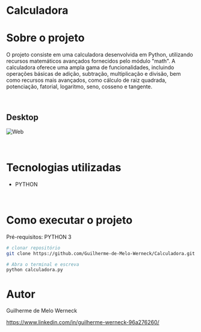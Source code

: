 # Calculadora

# Sobre o projeto
O projeto consiste em uma calculadora desenvolvida em Python, utilizando recursos matemáticos avançados fornecidos pelo módulo "math". 
A calculadora oferece uma ampla gama de funcionalidades, incluindo operações básicas de adição, subtração, multiplicação e divisão, 
bem como recursos mais avançados, como cálculo de raiz quadrada, potenciação, fatorial, logaritmo, seno, cosseno e tangente.

<br>

## Desktop
![Web](https://lh3.googleusercontent.com/pw/AIL4fc_WKUAUOIsscl_d64bU6WB3mrxr4zyKkGs9zdOBrUDJJDp9UaA4P5sapdu_L2cps7VRnFfuLhkOC2bjLPEDIYZfJ9Or99CsyxuKaYYLpgUy9ADHUZCSOVVv9ETD2tx1vSw9ODNDBq-1NgBVz2sBi0zYtVxjs9o3tlSe-dfGl0D29u_9ln0f2Is3CAICsNGJ8JwmLafIsA-LYptYL6ANKs4ZAFWOgAYTR7KLUWn0AnGhxk-v-b52HzPYK1Zsphkri2PLMSSzUeMHKivglIcYz580xEyqjseVkEqYMXZ0EMTuLubgnbyLkiLq6WjHpT2Exzi4dgY-MUGKfZ6J-7x_6DOHskPn3VK7honPddMuooeJnvOBXOjzHFRGtlUYvGBZnzXFw0g4_Tf58w8kuyKPwjBrW85B8m3_b_FWdRV_nkK6bNNt16vgd8QvTUwJwMxq3AE4dD9xUxnSB5sSogGJjbczBlsI0MsIKd8GqIWni4kb1CHnzf_nya5gKU82gDipBM6sUOQl2kkXJyu_WZGx17NF3ErRt-Yt5CPO9NKH7McyttxUsiftgUYUHC6xagtW8Y9uR0eh1xLaCCi4tGtJTiyM-lajB9xac9RKFuyPWVvlIgVyQmua6fOd2hXB78QCktuntB74RtQNvNxaVLp01W-3sEtd-X_w1oC7Pf-mD-ftt0fErq-VsjF5W_T1-I1kZari9N7EMqKrV-CRwPfLGlHN_O7otGI_Czv3S7CqsRDa1ixi5VAgygiE1c_gTSZt3ka_OmnJwSxm_-XeKLP0hV8gNE8M_8POCY5FDZ9jS-5fONtieHbQHKWrbu_q-QsmvbBFW2tKAWWrIdeI6fPeu9JlUoOK1xW45ctpAgCpGJ_13GZ4em0WMi6BzF-lvPKdXN5ZTUCpdX89TCCy7tY35w=w717-h269-no?authuser=0)

<br>

# Tecnologias utilizadas
- PYTHON

<br>

# Como executar o projeto

Pré-requisitos: PYTHON 3

```bash
# clonar repositório
git clone https://github.com/Guilherme-de-Melo-Werneck/Calculadora.git

# Abra o terminal e escreva
python calculadora.py

```

# Autor

Guilherme de Melo Werneck

https://www.linkedin.com/in/guilherme-werneck-96a276260/
